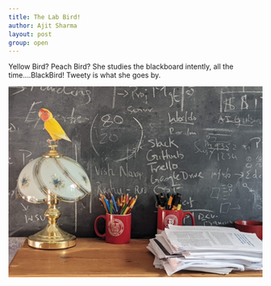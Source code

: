 ```yaml
---
title: The Lab Bird!
author: Ajit Sharma
layout: post
group: open
---
```


Yellow Bird? Peach Bird? She studies the blackboard intently, all the time....BlackBird!
Tweety is what she goes by.

<img src="/static/img/news/LabBird-Tweety.jpg" alt="OPNLB-Setup" class="img-fluid">
